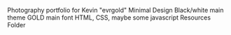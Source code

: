Photography portfolio for Kevin "evrgold"
Minimal Design
Black/white main theme
GOLD main font
HTML, CSS, maybe some javascript
Resources Folder